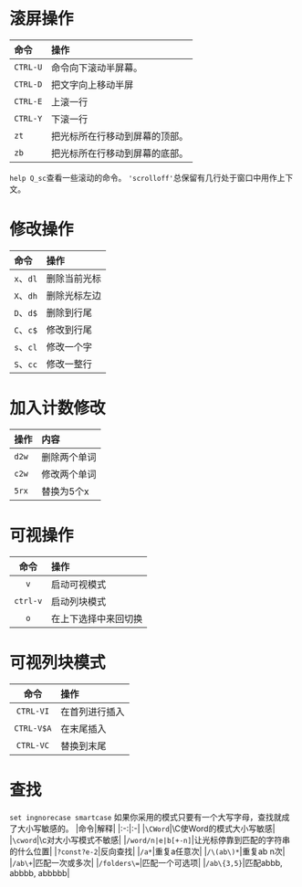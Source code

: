 # 滚屏操作
|命令|操作|
|:-|:-|
|`CTRL-U`|命令向下滚动半屏幕。|
|`CTRL-D`|把文字向上移动半屏 |
|`CTRL-E`|上滚一行|
|`CTRL-Y`|下滚一行|
|`zt`|把光标所在行移动到屏幕的顶部。|
|`zb`|把光标所在行移动到屏幕的底部。|
`help Q_sc`查看一些滚动的命令。
`'scrolloff'`总保留有几行处于窗口中用作上下文。

# 修改操作
|命令|操作|
|:-|:-|
|`x`、`dl`|删除当前光标|
|`X`、`dh`|删除光标左边|
|`D`、`d$`|删除到行尾|
|`C`、`c$`|修改到行尾|
|`s`、`cl`|修改一个字|
|`S`、`cc`| 修改一整行|

# 加入计数修改
|操作|内容|
|:-|:-|
|`d2w`|删除两个单词|
|`c2w`|修改两个单词|
|`5rx`|替换为5个x|

# 可视操作
|命令|操作|
|:-:|:-|
|`v`|启动可视模式|
|`ctrl-v`|启动列块模式|
|`o`|在上下选择中来回切换|

# 可视列块模式
|命令|操作|
|:-:|:-|
|`CTRL-VI`|在首列进行插入|
|`CTRL-V$A`|在末尾插入|
|`CTRL-VC`|替换到末尾|


# 查找
`set ingnorecase smartcase` 如果你采用的模式只要有一个大写字母，查找就成了大小写敏感的。
|命令|解释|
|:-:|:-|
|`\CWord`|\C使Word的模式大小写敏感|
|`\cword`|\c对大小写模式不敏感|
|`/word/n|e|b[+-n]`|让光标停靠到匹配的字符串的什么位置|
|`?const?e-2`|反向查找|
|`/a*`|重复a任意次|
|`/\(ab\)*`|重复ab n次|
|`/ab\+`|匹配一次或多次|
|`/folders\=`|匹配一个可选项|
|`/ab\{3,5}`|匹配abbb, abbbb, abbbbb|